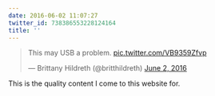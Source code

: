 ```yaml
---
date: 2016-06-02 11:07:27
twitter_id: 738386553228124164
title: ''
---
```


<blockquote class="twitter-tweet"><p lang="en" dir="ltr">This may USB a problem. <a href="https://t.co/VB9359Zfvp">pic.twitter.com/VB9359Zfvp</a></p>&mdash; Brittany Hildreth (@britthildreth) <a href="https://twitter.com/britthildreth/status/738385683350323201?ref_src=twsrc%5Etfw">June 2, 2016</a></blockquote>
<script async src="https://platform.twitter.com/widgets.js" charset="utf-8"></script>

This is the quality content I come to this website for. 
